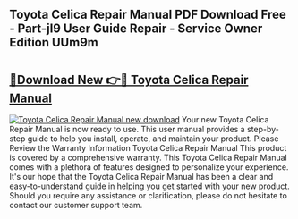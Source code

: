 ## Toyota Celica Repair Manual PDF Download Free - Part-jI9 User Guide Repair - Service Owner Edition UUm9m

# <h2><a href="http://cf13682.oget.top/?id=Toyota+Celica+Repair+Manual">🔗Download New 👉🔴 Toyota Celica Repair Manual</a></h2>

[![Toyota Celica Repair Manual new download](https://i.imgur.com/5g1atiW.png)](http://cf13682.oget.top/?id=Toyota+Celica+Repair+Manual)
Your new Toyota Celica Repair Manual is now ready to use. This user manual provides a step-by-step guide to help you install, operate, and maintain your product. Please Review the Warranty Information Toyota Celica Repair Manual This product is covered by a comprehensive warranty. This Toyota Celica Repair Manual comes with a plethora of features designed to personalize your experience. It's our hope that the Toyota Celica Repair Manual has been a clear and easy-to-understand guide in helping you get started with your new product. Should you require any assistance or clarification, please do not hesitate to contact our customer support team.
